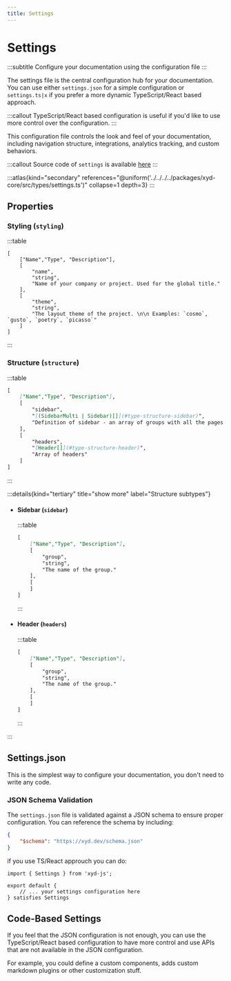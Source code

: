 ```yaml
---
title: Settings
---
```


# Settings
:::subtitle
Configure your documentation using the configuration file
:::

The settings file is the central configuration hub for your documentation.
You can use either `settings.json` for a simple configuration or `settings.ts|x` if you prefer a more dynamic TypeScript/React based approach.

:::callout
TypeScript/React based configuration is useful if you'd like to use more control over the configuration.
:::

This configuration file controls the look and feel of your documentation, including navigation structure, integrations, analytics tracking, and custom behaviors.

:::callout
Source code of `settings` is available [here](https://github.com/livesession/xyd/blob/master/packages/xyd-core/src/types/settings.ts)
:::

:::atlas{kind="secondary" references="@uniform('../../../../packages/xyd-core/src/types/settings.ts')" collapse=1 depth=3}
:::

## Properties

### Styling (`styling`)
:::table
```tsx
[
    ["Name","Type", "Description"],
    [
        "name",
        "string",
        "Name of your company or project. Used for the global title."
    ],
    [
        "theme",
        "string",
        "The layout theme of the project. \n\n Examples: `cosmo`, `gusto`, `poetry`, `picasso`"
    ]
]
```
:::

### Structure (`structure`)
:::table
```md
[
    ["Name","Type", "Description"],
    [
        "sidebar",
        "[(SidebarMulti | Sidebar)[]](#type-structure-sidebar)",
        "Definition of sidebar - an array of groups with all the pages within that group"
    ],
    [
        "headers",
        "[Header[]](#type-structure-header)",
        "Array of headers"
    ]
]
```
:::

:::details{kind="tertiary" title="show more" label="Structure subtypes"}

* 
    #### Sidebar (`sidebar`)
    :::table
    ```md
    [
        ["Name","Type", "Description"],
        [
            "group",
            "string",
            "The name of the group."
        ],
        [
        ]
    ]
    ```
    :::

* 
    #### Header (`headers`)
    :::table
    ```md
    [
        ["Name","Type", "Description"],
        [
            "group",
            "string",
            "The name of the group."
        ],
        [
        ]
    ]
    ```
    :::

:::


## Settings.json
This is the simplest way to configure your documentation, you don't need to write any code.

### JSON Schema Validation
The `settings.json` file is validated against a JSON schema to ensure proper configuration. You can reference the schema by including:

```json
{
    "$schema": "https://xyd.dev/schema.json"
}
```

if you use TS/React approuch you can do:
```tsx
import { Settings } from 'xyd-js';

export default {
    // ... your settings configuration here
} satisfies Settings
```

## Code-Based Settings
If you feel that the JSON configuration is not enough, you can use the TypeScript/React based configuration
to have more control and use APIs that are not available in the JSON configuration.

For example, you could define a custom components, adds custom markdown plugins or other customization stuff.